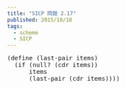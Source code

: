 ```yaml
---
title: "SICP 問題 2.17"
published: 2015/10/18
tags:
  - scheme
  - SICP
---
```



<pre class="code lang-scheme" data-lang="scheme" data-unlink><span class="synSpecial">(</span><span class="synStatement">define</span> <span class="synSpecial">(</span>last-pair items<span class="synSpecial">)</span>
  <span class="synSpecial">(</span><span class="synStatement">if</span> <span class="synSpecial">(</span><span class="synIdentifier">null?</span> <span class="synSpecial">(</span><span class="synIdentifier">cdr</span> items<span class="synSpecial">))</span>
      items
      <span class="synSpecial">(</span>last-pair <span class="synSpecial">(</span><span class="synIdentifier">cdr</span> items<span class="synSpecial">))))</span>
</pre>


